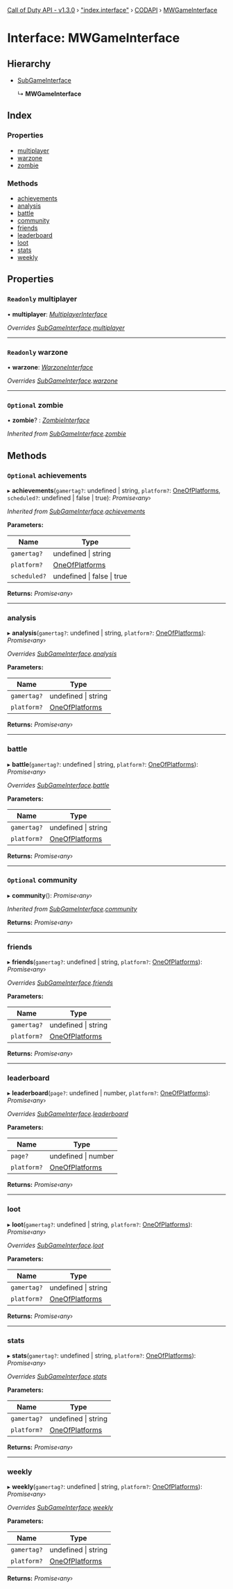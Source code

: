 [Call of Duty API - v1.3.0](../globals.md) › ["index.interface"](../modules/_index_interface_.md) › [CODAPI](../modules/_index_interface_.codapi.md) › [MWGameInterface](_index_interface_.codapi.mwgameinterface.md)

# Interface: MWGameInterface

## Hierarchy

* [SubGameInterface](_index_interface_.codapi.subgameinterface.md)

  ↳ **MWGameInterface**

## Index

### Properties

* [multiplayer](_index_interface_.codapi.mwgameinterface.md#readonly-multiplayer)
* [warzone](_index_interface_.codapi.mwgameinterface.md#readonly-warzone)
* [zombie](_index_interface_.codapi.mwgameinterface.md#optional-zombie)

### Methods

* [achievements](_index_interface_.codapi.mwgameinterface.md#optional-achievements)
* [analysis](_index_interface_.codapi.mwgameinterface.md#analysis)
* [battle](_index_interface_.codapi.mwgameinterface.md#battle)
* [community](_index_interface_.codapi.mwgameinterface.md#optional-community)
* [friends](_index_interface_.codapi.mwgameinterface.md#friends)
* [leaderboard](_index_interface_.codapi.mwgameinterface.md#leaderboard)
* [loot](_index_interface_.codapi.mwgameinterface.md#loot)
* [stats](_index_interface_.codapi.mwgameinterface.md#stats)
* [weekly](_index_interface_.codapi.mwgameinterface.md#weekly)

## Properties

### `Readonly` multiplayer

• **multiplayer**: *[MultiplayerInterface](_index_interface_.codapi.multiplayerinterface.md)*

*Overrides [SubGameInterface](_index_interface_.codapi.subgameinterface.md).[multiplayer](_index_interface_.codapi.subgameinterface.md#optional-multiplayer)*

___

### `Readonly` warzone

• **warzone**: *[WarzoneInterface](_index_interface_.codapi.warzoneinterface.md)*

*Overrides [SubGameInterface](_index_interface_.codapi.subgameinterface.md).[warzone](_index_interface_.codapi.subgameinterface.md#optional-warzone)*

___

### `Optional` zombie

• **zombie**? : *[ZombieInterface](_index_interface_.codapi.zombieinterface.md)*

*Inherited from [SubGameInterface](_index_interface_.codapi.subgameinterface.md).[zombie](_index_interface_.codapi.subgameinterface.md#optional-zombie)*

## Methods

### `Optional` achievements

▸ **achievements**(`gamertag?`: undefined | string, `platform?`: [OneOfPlatforms](../modules/_index_interface_.codapi.md#oneofplatforms), `scheduled?`: undefined | false | true): *Promise‹any›*

*Inherited from [SubGameInterface](_index_interface_.codapi.subgameinterface.md).[achievements](_index_interface_.codapi.subgameinterface.md#optional-achievements)*

**Parameters:**

Name | Type |
------ | ------ |
`gamertag?` | undefined &#124; string |
`platform?` | [OneOfPlatforms](../modules/_index_interface_.codapi.md#oneofplatforms) |
`scheduled?` | undefined &#124; false &#124; true |

**Returns:** *Promise‹any›*

___

###  analysis

▸ **analysis**(`gamertag?`: undefined | string, `platform?`: [OneOfPlatforms](../modules/_index_interface_.codapi.md#oneofplatforms)): *Promise‹any›*

*Overrides [SubGameInterface](_index_interface_.codapi.subgameinterface.md).[analysis](_index_interface_.codapi.subgameinterface.md#optional-analysis)*

**Parameters:**

Name | Type |
------ | ------ |
`gamertag?` | undefined &#124; string |
`platform?` | [OneOfPlatforms](../modules/_index_interface_.codapi.md#oneofplatforms) |

**Returns:** *Promise‹any›*

___

###  battle

▸ **battle**(`gamertag?`: undefined | string, `platform?`: [OneOfPlatforms](../modules/_index_interface_.codapi.md#oneofplatforms)): *Promise‹any›*

*Overrides [SubGameInterface](_index_interface_.codapi.subgameinterface.md).[battle](_index_interface_.codapi.subgameinterface.md#optional-battle)*

**Parameters:**

Name | Type |
------ | ------ |
`gamertag?` | undefined &#124; string |
`platform?` | [OneOfPlatforms](../modules/_index_interface_.codapi.md#oneofplatforms) |

**Returns:** *Promise‹any›*

___

### `Optional` community

▸ **community**(): *Promise‹any›*

*Inherited from [SubGameInterface](_index_interface_.codapi.subgameinterface.md).[community](_index_interface_.codapi.subgameinterface.md#optional-community)*

**Returns:** *Promise‹any›*

___

###  friends

▸ **friends**(`gamertag?`: undefined | string, `platform?`: [OneOfPlatforms](../modules/_index_interface_.codapi.md#oneofplatforms)): *Promise‹any›*

*Overrides [SubGameInterface](_index_interface_.codapi.subgameinterface.md).[friends](_index_interface_.codapi.subgameinterface.md#optional-friends)*

**Parameters:**

Name | Type |
------ | ------ |
`gamertag?` | undefined &#124; string |
`platform?` | [OneOfPlatforms](../modules/_index_interface_.codapi.md#oneofplatforms) |

**Returns:** *Promise‹any›*

___

###  leaderboard

▸ **leaderboard**(`page?`: undefined | number, `platform?`: [OneOfPlatforms](../modules/_index_interface_.codapi.md#oneofplatforms)): *Promise‹any›*

*Overrides [SubGameInterface](_index_interface_.codapi.subgameinterface.md).[leaderboard](_index_interface_.codapi.subgameinterface.md#optional-leaderboard)*

**Parameters:**

Name | Type |
------ | ------ |
`page?` | undefined &#124; number |
`platform?` | [OneOfPlatforms](../modules/_index_interface_.codapi.md#oneofplatforms) |

**Returns:** *Promise‹any›*

___

###  loot

▸ **loot**(`gamertag?`: undefined | string, `platform?`: [OneOfPlatforms](../modules/_index_interface_.codapi.md#oneofplatforms)): *Promise‹any›*

*Overrides [SubGameInterface](_index_interface_.codapi.subgameinterface.md).[loot](_index_interface_.codapi.subgameinterface.md#optional-loot)*

**Parameters:**

Name | Type |
------ | ------ |
`gamertag?` | undefined &#124; string |
`platform?` | [OneOfPlatforms](../modules/_index_interface_.codapi.md#oneofplatforms) |

**Returns:** *Promise‹any›*

___

###  stats

▸ **stats**(`gamertag?`: undefined | string, `platform?`: [OneOfPlatforms](../modules/_index_interface_.codapi.md#oneofplatforms)): *Promise‹any›*

*Overrides [SubGameInterface](_index_interface_.codapi.subgameinterface.md).[stats](_index_interface_.codapi.subgameinterface.md#stats)*

**Parameters:**

Name | Type |
------ | ------ |
`gamertag?` | undefined &#124; string |
`platform?` | [OneOfPlatforms](../modules/_index_interface_.codapi.md#oneofplatforms) |

**Returns:** *Promise‹any›*

___

###  weekly

▸ **weekly**(`gamertag?`: undefined | string, `platform?`: [OneOfPlatforms](../modules/_index_interface_.codapi.md#oneofplatforms)): *Promise‹any›*

*Overrides [SubGameInterface](_index_interface_.codapi.subgameinterface.md).[weekly](_index_interface_.codapi.subgameinterface.md#optional-weekly)*

**Parameters:**

Name | Type |
------ | ------ |
`gamertag?` | undefined &#124; string |
`platform?` | [OneOfPlatforms](../modules/_index_interface_.codapi.md#oneofplatforms) |

**Returns:** *Promise‹any›*
